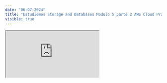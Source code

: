 ```yaml
---
date: "06-07-2024"
title: "Estudiemos Storage and Databases Modulo 5 parte 2 AWS Cloud Practitioner Essentials"
visible: true
---
```

<iframe src="https://www.youtube.com/embed/knjRMJYjAo0" allowfullscreen></iframe>
